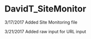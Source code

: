 # DavidT_SiteMonitor

3/17/2017 Added Site Monitoring file

3/21/2017 Added raw input for URL input
